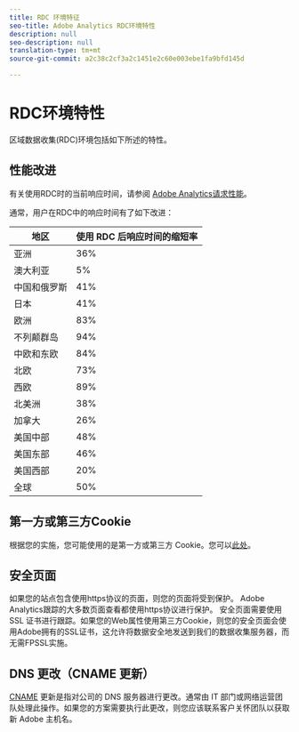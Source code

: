 ```yaml
---
title: RDC 环境特征
seo-title: Adobe Analytics RDC环境特性
description: null
seo-description: null
translation-type: tm+mt
source-git-commit: a2c38c2cf3a2c1451e2c60e003ebe1fa9bfd145d

---
```



# RDC环境特性

区域数据收集(RDC)环境包括如下所述的特性。

## 性能改进

有关使用RDC时的当前响应时间，请参阅 [Adobe Analytics请求性能](https://marketing.adobe.com/resources/help/en_US/whitepapers/performance/)。

通常，用户在RDC中的响应时间有了如下改进：

| 地区 | 使用 RDC 后响应时间的缩短率 |
| --- | --- |
| 亚洲 | 36% |
| 澳大利亚 | 5% |
| 中国和俄罗斯 | 41% |
| 日本 | 41% |
| 欧洲 | 83% |
| 不列颠群岛 | 94% |
| 中欧和东欧 | 84% |
| 北欧 | 73% |
| 西欧 | 89% |
| 北美洲 | 38% |
| 加拿大 | 26% |
| 美国中部 | 48% |
| 美国东部 | 46% |
| 美国西部 | 20% |
| 全球 | 50% |

## 第一方或第三方Cookie

根据您的实施，您可能使用的是第一方或第三方 Cookie。您可以[此处](https://marketing.adobe.com/resources/help/en_US/whitepapers/first_party_cookies/fpcookies_overview.html)。

## 安全页面

如果您的站点包含使用https协议的页面，则您的页面将受到保护。 Adobe Analytics跟踪的大多数页面查看都使用https协议进行保护。 安全页面需要使用 SSL 证书进行跟踪。如果您的Web属性使用第三方Cookie，则您的安全页面会使用Adobe拥有的SSL证书，这允许将数据安全地发送到我们的数据收集服务器，而无需FPSSL实施。

## DNS 更改（CNAME 更新）

[CNAME](https://marketing.adobe.com/resources/help/en_US/whitepapers/first_party_cookies/fpcookies_cname.html) 更新是指对公司的 DNS 服务器进行更改。通常由 IT 部门或网络运营团队处理此操作。如果您的方案需要执行此更改，则您应该联系客户关怀团队以获取新 Adobe 主机名。
